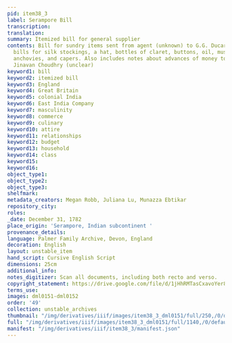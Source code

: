 ```yaml
---
pid: item38_3
label: Serampore Bill
transcription:
translation:
summary: Itemized bill for general supplier
contents: Bill for sundry items sent from agent (unknown) to G.G. Ducarel, including
  bills for silk stockings, a hat, bottles of claret, buttons, oil, mustard, cucumber,
  anchovies, and capers. Also includes notes about advances of money to a man named
  Jinavan Choudhry (unclear)
keyword1: bill
keyword2: itemized bill
keyword3: England
keyword4: Great Britain
keyword5: colonial India
keyword6: East India Company
keyword7: masculinity
keyword8: commerce
keyword9: culinary
keyword10: attire
keyword11: relationships
keyword12: budget
keyword13: household
keyword14: class
keyword15:
keyword16:
object_type1:
object_type2:
object_type3:
shelfmark:
metadata_creators: Megan Robb, Juliana Lu, Munazza Ebtikar
repository_city:
roles:
_date: December 31, 1782
place_origin: 'Serampore, Indian subcontinent '
provenance_details:
language: Palmer Family Archive, Devon, England
decoration: English
layout: unstable_item
hand_script: Cursive English Script
dimensions: 25cm
additional_info:
notes_digitizer: Scan all documents, including both recto and verso.
copyright_statement: https://drive.google.com/file/d/1jHhRMTasCxavoYer89Wn8_Xn65nL0sW0/view?usp=sharing
terms_use:
images: dml0151-dml0152
order: '49'
collection: unstable_archives
thumbnail: "/img/derivatives/iiif/images/item38_3_dml0151/full/250,/0/default.jpg"
full: "/img/derivatives/iiif/images/item38_3_dml0151/full/1140,/0/default.jpg"
manifest: "/img/derivatives/iiif/item38_3/manifest.json"
---
```

